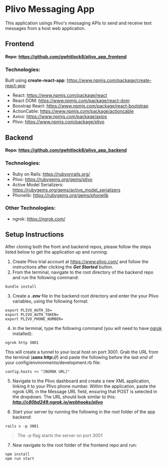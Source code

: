 # Plivo Messaging App
This application usings Plivo's messaging APIs to send and receive text messages from a host web application.

## Frontend
#### Repo: https://github.com/gwhitlock8/plivo_app_frontend
### Technologies:
Built using **create-react-app**: https://www.npmjs.com/package/create-react-app
- React: https://www.npmjs.com/package/react
- React DOM: https://www.npmjs.com/package/react-dom
- Boostrap React: https://www.npmjs.com/package/react-bootstrap
- ActionCable: https://www.npmjs.com/package/actioncable
- Axios: https://www.npmjs.com/package/axios
- Plivo: https://www.npmjs.com/package/plivo

## Backend
#### Repo: https://github.com/gwhitlock8/plivo_app_backend
### Technologies:
- Ruby on Rails: https://rubyonrails.org/
- Plivo: https://rubygems.org/gems/plivo
- Active Model Serializers: https://rubygems.org/gems/active_model_serializers
- Phonelib: https://rubygems.org/gems/phonelib

### Other Technologies:
- ngrok: https://ngrok.com/

## Setup Instructions

After cloning both the front and backend repos, please follow the steps listed below to get the application up and running:
1. Create Plivo trial account at https://www.plivo.com/ and follow the instructions after clicking the ***Get Started*** button.
2.  From the terminal, navigate to the root directory of the backend repo and run the following command:
```
bundle install
```
3. Create a ***.env*** file in the backend root directory and enter the your Plivo variables, using the following format:
```
export PLIVO_AUTH_ID=
export PLIVO_AUTH_TOKEN=
export PLIVO_PHONE_NUMBER=
```

4. In the terminal, type the following command (you will need to have [ngrok](https://ngrok.com/download) installed):
```
ngrok http 3001
```
This will create a tunnel to your local host on port 3001. Grab the URL from the terminal (***sans http://***) and paste the following before the last *end* of your config/environments/development.rb file:
```
config.hosts << "[NGROK URL]"
```
5. Navigate to the Plivo dashboard and create a new XML application, linking it to your Plivo phone number. Within the application, paste the ngrok URL in the Message URL field, ensuring that POST is selected in the dropdown. The URL should look similar to this: ***http://c80bd249.ngrok.io/webhooks/plivo***

6. Start your server by running the following in the root folder of the app backend:
```
rails s -p 3001
```
>The *-p* flag starts the server on port 3001

7. Now navigate to the root folder of the frontend repo and run:
```
npm install
npm run start
```

